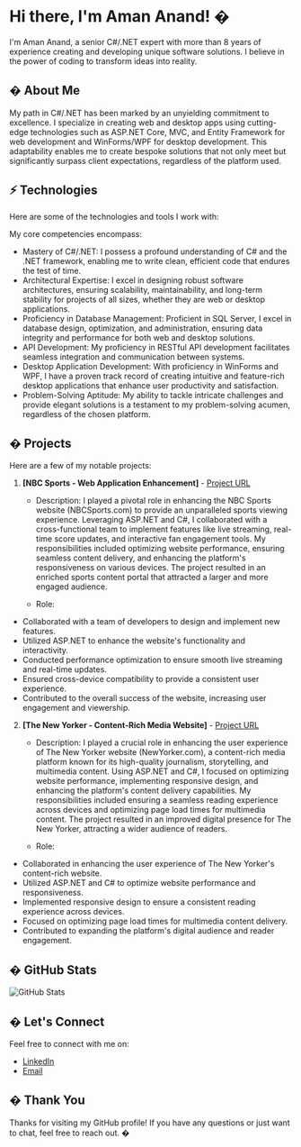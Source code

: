 # Hi there, I'm Aman Anand! �

I'm Aman Anand, a senior C#/.NET expert with more than 8 years of experience creating and developing unique software solutions. I believe in the power of coding to transform ideas into reality.

## � About Me

My path in C#/.NET has been marked by an unyielding commitment to excellence. I specialize in creating web and desktop apps using cutting-edge technologies such as ASP.NET Core, MVC, and Entity Framework for web development and WinForms/WPF for desktop development. This adaptability enables me to create bespoke solutions that not only meet but significantly surpass client expectations, regardless of the platform used.


## ⚡ Technologies

Here are some of the technologies and tools I work with:

My core competencies encompass:
- Mastery of C#/.NET: I possess a profound understanding of C# and the .NET framework, enabling me to write clean, efficient code that endures the test of time.
- Architectural Expertise: I excel in designing robust software architectures, ensuring scalability, maintainability, and long-term stability for projects of all sizes, whether they are web or desktop applications.
- Proficiency in Database Management: Proficient in SQL Server, I excel in database design, optimization, and administration, ensuring data integrity and performance for both web and desktop solutions.
- API Development: My proficiency in RESTful API development facilitates seamless integration and communication between systems.
- Desktop Application Development: With proficiency in WinForms and WPF, I have a proven track record of creating intuitive and feature-rich desktop applications that enhance user productivity and satisfaction.
- Problem-Solving Aptitude: My ability to tackle intricate challenges and provide elegant solutions is a testament to my problem-solving acumen, regardless of the chosen platform.

## � Projects

Here are a few of my notable projects:

1. **[NBC Sports - Web Application Enhancement]** - [Project URL](https://www.nbcsports.com/)
   - Description: I played a pivotal role in enhancing the NBC Sports website (NBCSports.com) to provide an unparalleled sports viewing experience. Leveraging ASP.NET and C#, I collaborated with a cross-functional team to implement features like live streaming, real-time score updates, and interactive fan engagement tools. My responsibilities included optimizing website performance, ensuring seamless content delivery, and enhancing the platform's responsiveness on various devices. The project resulted in an enriched sports content portal that attracted a larger and more engaged audience.

   - Role: 
- Collaborated with a team of developers to design and implement new features.
- Utilized ASP.NET to enhance the website's functionality and interactivity.
- Conducted performance optimization to ensure smooth live streaming and real-time updates.
- Ensured cross-device compatibility to provide a consistent user experience.
- Contributed to the overall success of the website, increasing user engagement and viewership.
   
2. **[The New Yorker - Content-Rich Media Website]** - [Project URL](https://www.newyorker.com/)
   - Description: I played a crucial role in enhancing the user experience of The New Yorker website (NewYorker.com), a content-rich media platform known for its high-quality journalism, storytelling, and multimedia content. Using ASP.NET and C#, I focused on optimizing website performance, implementing responsive design, and enhancing the platform's content delivery capabilities. My responsibilities included ensuring a seamless reading experience across devices and optimizing page load times for multimedia content. The project resulted in an improved digital presence for The New Yorker, attracting a wider audience of readers.

   - Role: 
- Collaborated in enhancing the user experience of The New Yorker's content-rich website.
- Utilized ASP.NET and C# to optimize website performance and responsiveness.
- Implemented responsive design to ensure a consistent reading experience across devices.
- Focused on optimizing page load times for multimedia content delivery.
- Contributed to expanding the platform's digital audience and reader engagement.

## � GitHub Stats

![GitHub Stats](https://github-readme-stats.vercel.app/api?username=amannand&show_icons=true&theme=radical)

## � Let's Connect

Feel free to connect with me on:

- [LinkedIn](https://www.linkedin.com/in/aman-anand-771a66293/)
- [Email](amannand.work@gmail.com)

## � Thank You

Thanks for visiting my GitHub profile! If you have any questions or just want to chat, feel free to reach out. �

